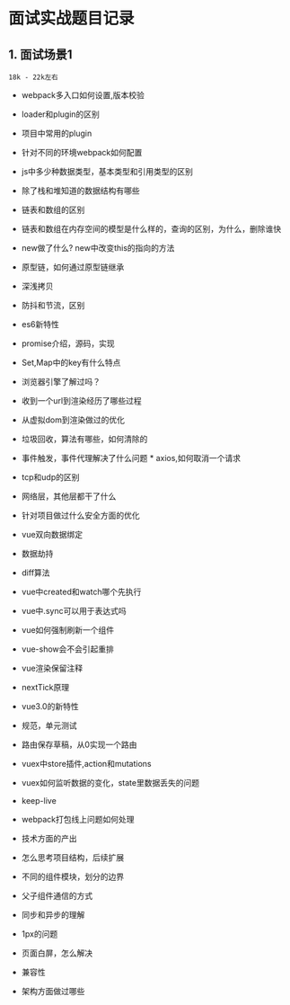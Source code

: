 
# 面试实战题目记录

   ## 1. 面试场景1
    18k - 22k左右 
   * webpack多入口如何设置,版本校验
   *  loader和plugin的区别
   * 项目中常用的plugin
   * 针对不同的环境webpack如何配置
   * js中多少种数据类型，基本类型和引用类型的区别
   *   除了栈和堆知道的数据结构有哪些
   *   链表和数组的区别
   *   链表和数组在内存空间的模型是什么样的，查询的区别，为什么，删除谁快
   *  new做了什么? new中改变this的指向的方法
   *  原型链，如何通过原型链继承
   *  深浅拷贝
   *  防抖和节流，区别
   *  es6新特性
   *  promise介绍，源码，实现
   *  Set,Map中的key有什么特点
   *  浏览器引擎了解过吗？
   *  收到一个url到渲染经历了哪些过程
   *  从虚拟dom到渲染做过的优化
   *  垃圾回收，算法有哪些，如何清除的
   *  事件触发，事件代理解决了什么问题
    * axios,如何取消一个请求
   *  tcp和udp的区别
   *  网络层，其他层都干了什么 
   *  针对项目做过什么安全方面的优化
   *  vue双向数据绑定
   *  数据劫持
   * diff算法
   *  vue中created和watch哪个先执行
   *  vue中.sync可以用于表达式吗
   *  vue如何强制刷新一个组件
   *  vue-show会不会引起重排
   * vue渲染保留注释
   *  nextTick原理
   *  vue3.0的新特性
   *  规范，单元测试
   *  路由保存草稿，从0实现一个路由
   *  vuex中store插件,action和mutations
   *  vuex如何监听数据的变化，state里数据丢失的问题
   *  keep-live
    
   *  webpack打包线上问题如何处理
   *  技术方面的产出
   *  怎么思考项目结构，后续扩展
   *  不同的组件模块，划分的边界
   *  父子组件通信的方式
   *  同步和异步的理解
   *  1px的问题
   *  页面白屏，怎么解决
   *  兼容性
   *  架构方面做过哪些
